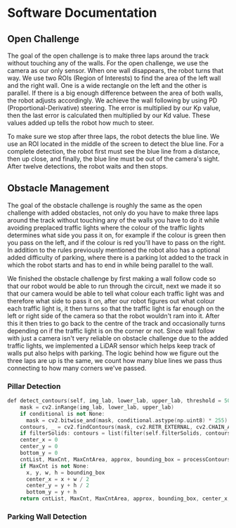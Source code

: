 # Software Documentation

## Open Challenge
The goal of the open challenge is to make three laps around the track without touching any of the walls. For the open challenge, we use the camera as our only sensor. When one wall disappears, the robot turns that way. We use two ROIs (Region of Interests) to find the area of the left wall and the right wall. One is a wide rectangle on the left and the other is parallel. If there is a big enough difference between the area of both walls, the robot adjusts accordingly. We achieve the wall following by using PD (Proportional-Derivative) steering. The error is multiplied by our Kp value, then the last error is calculated then multiplied by our Kd value. These values added up tells the robot how much to steer. 

To make sure we stop after three laps, the robot detects the blue line. We use an ROI located in the middle of the screen to detect the blue line. For a complete detection, the robot first must see the blue line from a distance, then up close, and finally, the blue line must be out of the camera's sight. After twelve detections, the robot waits and then stops.

## Obstacle Management
The goal of the obstacle challenge is roughly the same as the open challenge with added obstacles, not only do you have to make three laps around the track without touching any of the walls you have to do it while avoiding preplaced traffic lights where the colour of the traffic lights determines what side you pass it on, for example if the colour is green then you pass on the left, and if the colour is red you'll have to pass on the right. In addition to the rules previously mentioned the robot also has a optional added difficulty of parking, where there is a parking lot added to the track in which the robot starts and has to end in while being parallel to the wall.

We finished the obstacle challenge by first making a wall follow code so that our robot would be able to run through the circuit, next we made it so that our camera would be able to tell what colour each traffic light was and therefore what side to pass it on, after our robot figures out what colour each traffic light is, it then turns so that the traffic light is far enough on the left or right side of the camera so that the robot wouldn't ram into it. After this it then tries to go back to the centre of the track and occasionally turns depending on if the traffic light is on the corner or not. Since wall follow with just a camera isn't very reliable on obstacle challenge due to the added traffic lights, we implemented a LiDAR sensor which helps keep track of walls put also helps with parking. The logic behind how we figure out the three laps are up is the same, we count how many blue lines we pass thus connecting to how many corners we've passed. 
### Pillar Detection
```ino
def detect_contours(self, img_lab, lower_lab, upper_lab, threshold = 500, draw_image = None, *, conditional=None, filterSolids=True, draw_bounding_box=True, draw=1, c_colour=None, b_colour=None):
    mask = cv2.inRange(img_lab, lower_lab, upper_lab)
    if conditional is not None:
      mask = cv2.bitwise_and(mask, conditional.astype(np.uint8) * 255)
    contours, _ = cv2.findContours(mask, cv2.RETR_EXTERNAL, cv2.CHAIN_APPROX_SIMPLE)
    if filterSolids: contours = list(filter(self.filterSolids, contours))
    center_x = 0
    center_y = 0
    bottom_y = 0
    cntList, MaxCnt, MaxCntArea, approx, bounding_box = processContours(contours, threshold, draw_image, draw_bounding_box=draw_bounding_box, draw=draw, c_colour=c_colour, b_colour=b_colour)
    if MaxCnt is not None:
      x, y, w, h = bounding_box
      center_x = x + w / 2
      center_y = y + h / 2
      bottom_y = y + h
    return cntList, MaxCnt, MaxCntArea, approx, bounding_box, center_x, center_y, bottom_y
```
### Parking Wall Detection
